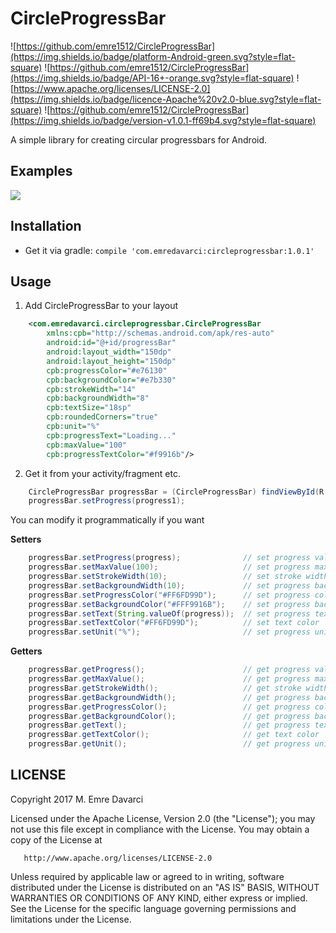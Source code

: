 # CircleProgressBar

![https://github.com/emre1512/CircleProgressBar](https://img.shields.io/badge/platform-Android-green.svg?style=flat-square)
![https://github.com/emre1512/CircleProgressBar](https://img.shields.io/badge/API-16+-orange.svg?style=flat-square)
![https://www.apache.org/licenses/LICENSE-2.0](https://img.shields.io/badge/licence-Apache%20v2.0-blue.svg?style=flat-square)
![https://github.com/emre1512/CircleProgressBar](https://img.shields.io/badge/version-v1.0.1-ff69b4.svg?style=flat-square)

A simple library for creating circular progressbars for Android.

## Examples

![](https://media.giphy.com/media/l0EoBe4BwiR8MIKXu/giphy.gif)

## Installation

- Get it via gradle: ``` compile 'com.emredavarci:circleprogressbar:1.0.1' ``` 

## Usage

1) Add CircleProgressBar to your layout

```xml
    <com.emredavarci.circleprogressbar.CircleProgressBar
    	xmlns:cpb="http://schemas.android.com/apk/res-auto"
        android:id="@+id/progressBar"
        android:layout_width="150dp"
        android:layout_height="150dp"
        cpb:progressColor="#e76130"
        cpb:backgroundColor="#e7b330"
        cpb:strokeWidth="14"
        cpb:backgroundWidth="8"
        cpb:textSize="18sp"
        cpb:roundedCorners="true"
        cpb:unit="%"
        cpb:progressText="Loading..."
        cpb:maxValue="100"
        cpb:progressTextColor="#f9916b"/>
```

2) Get it from your activity/fragment etc.

```java
	CircleProgressBar progressBar = (CircleProgressBar) findViewById(R.id.progressBar);
	progressBar.setProgress(progress1);
```

You can modify it programmatically if you want

<b>Setters</b>

```java
	progressBar.setProgress(progress);				// set progress value
	progressBar.setMaxValue(100);					// set progress max value
	progressBar.setStrokeWidth(10);					// set stroke width
	progressBar.setBackgroundWidth(10);				// set progress background width
	progressBar.setProgressColor("#FF6FD99D");		// set progress color
	progressBar.setBackgroundColor("#FFF9916B");	// set progress backgorund color
	progressBar.setText(String.valueOf(progress));  // set progress text
	progressBar.setTextColor("#FF6FD99D");			// set text color
	progressBar.setUnit("%");						// set progress unit
```

<b>Getters</b>

```java
	progressBar.getProgress();						// get progress value
	progressBar.getMaxValue();						// get progress max value
	progressBar.getStrokeWidth();					// get stroke width
	progressBar.getBackgroundWidth();				// get progress background width
	progressBar.getProgressColor();					// get progress color
	progressBar.getBackgroundColor();				// get progress backgorund color
	progressBar.getText();  						// get progress text
	progressBar.getTextColor();						// get text color
	progressBar.getUnit();							// get progress unit
```

## LICENSE

Copyright 2017 M. Emre Davarci

   Licensed under the Apache License, Version 2.0 (the "License");
   you may not use this file except in compliance with the License.
   You may obtain a copy of the License at

       http://www.apache.org/licenses/LICENSE-2.0

   Unless required by applicable law or agreed to in writing, software
   distributed under the License is distributed on an "AS IS" BASIS,
   WITHOUT WARRANTIES OR CONDITIONS OF ANY KIND, either express or implied.
   See the License for the specific language governing permissions and
   limitations under the License.






